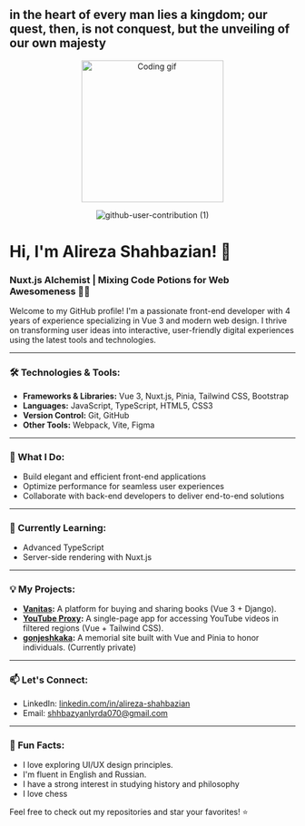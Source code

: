 ## in the heart of every man lies a kingdom; our quest, then, is not conquest, but the unveiling of our own majesty

<p align="center" border-radius: 12px;>
  <img src="https://user-images.githubusercontent.com/85369490/154224043-b72031a3-55e4-44fd-8250-9b8456f02e3d.gif" alt="Coding gif" width="250">   
</p>

<div align=center>
    
 ![github-user-contribution (1)](https://user-images.githubusercontent.com/97861491/171216843-3ace5e2b-1297-4cc9-9314-6173b3bd2d39.svg)
    
</div>

# Hi, I'm Alireza Shahbazian! 👋

### Nuxt.js Alchemist | Mixing Code Potions for Web Awesomeness 🔮✨

Welcome to my GitHub profile! I'm a passionate front-end developer with 4 years of experience specializing in Vue 3 and modern web design. I thrive on transforming user ideas into interactive, user-friendly digital experiences using the latest tools and technologies.

---

### 🛠️ Technologies & Tools:

- **Frameworks & Libraries:** Vue 3, Nuxt.js, Pinia, Tailwind CSS, Bootstrap
- **Languages:** JavaScript, TypeScript, HTML5, CSS3
- **Version Control:** Git, GitHub
- **Other Tools:** Webpack, Vite, Figma

---

### 🌟 What I Do:

- Build elegant and efficient front-end applications
- Optimize performance for seamless user experiences
- Collaborate with back-end developers to deliver end-to-end solutions

---

### 🌱 Currently Learning:

- Advanced TypeScript
- Server-side rendering with Nuxt.js

---

### 💡 My Projects:

- **[Vanitas]([https://github.com/Alireza-shahbaziyan/gonjeshkaka](https://github.com/Alireza-shahbaziyan/vanitas)):** A platform for buying and sharing books (Vue 3 + Django).
- **[YouTube Proxy](https://github.com/Alireza-shahbaziyan/YouTube-Proxy-Viewer):** A single-page app for accessing YouTube videos in filtered regions (Vue + Tailwind CSS).
- **[gonjeshkaka](#):** A memorial site built with Vue and Pinia to honor individuals. (Currently private)

---

### 📫 Let's Connect:

- LinkedIn: [linkedin.com/in/alireza-shahbazian](#)
- Email: [shhbazyanlyrda070@gmail.com](mailto:shhbazyanlyrda070@gmail.com)

---

### 🌟 Fun Facts:

- I love exploring UI/UX design principles.
- I'm fluent in English and Russian.
- I have a strong interest in studying history and philosophy
- I love chess

Feel free to check out my repositories and star your favorites! ⭐
